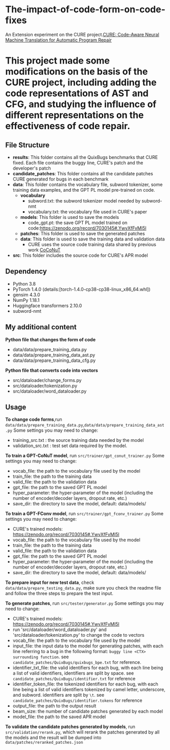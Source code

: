 # The-impact-of-code-form-on-code-fixes
An Extension experiment on the CURE project.[CURE: Code-Aware Neural Machine Translation for Automatic Program Repair](https://www.cs.purdue.edu/homes/lintan/publications/cure-icse21.pdf)

# This project made some modifications on the basis of the CURE project, including adding the code representations of AST and CFG, and studying the influence of different representations on the effectiveness of code repair.

## File Structure
* **results**: This folder contains all the QuixBugs benchmarks that CURE fixed. Each file contains the buggy line, CURE's patch and the developer's patch
* **candidate_patches**: This folder contains all the candidate patches CURE generated for bugs in each benchmark
* **data**: This folder contains the vocabulary file, subword tokenizer, some training data examples, and the GPT PL model pre-trained on code.
  * **vocabulary**
    * subword.txt: the subword tokenizer model needed by subword-nmt
    * vocabulary.txt: the vocabulary file used in CURE's paper
  * **models**: This folder is used to save the models
    * code_gpt.pt: the save GPT PL model trained on code:https://zenodo.org/record/7030145#.YwvXfFvMI5l
  * **patches**: This folder is used to save the generated patches
  * **data**: This folder is used to save the training data and validation data
    * CURE uses the source code training data shared by previous work [CoCoNuT](https://github.com/lin-tan/CoCoNut-Artifact)
* **src**: This folder includes the source code for CURE's APR model

## Dependency
* Python 3.8
* PyTorch 1.4.0  (details:[torch-1.4.0-cp38-cp38-linux_x86_64.whl])
* gensim 4.3.0
* NumPy 1.18.1
* Huggingface transformers 2.10.0
* subword-nmt

## My additional content
**Python file that changes the form of code**
  * data/data/prepare_training_data.py
  * data/data/prepare_training_data_ast.py
  * data/data/prepare_training_data_cfg.py
  
**Python file that converts code into vectors**
  * src/dataloader/change_forms.py
  * src/dataloader/tokenization.py
  * src/dataloader/word_dataloader.py

## Usage
**To change code forms**,run `data/data/prepare_training_data.py`,`data/data/prepare_training_data_ast.py`
Some settings you may need to change:
  * training_src.txt : the source training data needed by the model
  * validation_src.txt : test set data required by the model.

**To train a GPT-CoNuT model**, run `src/trainer/gpt_conut_trainer.py`
Some settings you may need to change:
  * vocab_file: the path to the vocabulary file used by the model
  * train_file: the path to the training data
  * valid_file: the path to the validation data
  * gpt_file: the path to the saved GPT PL model
  * hyper_parameter: the hyper-parameter of the model (including the number of encoder/decoder layers, dropout rate, etc.)
  * save_dir: the directory to save the model, default: data/models/

**To train a GPT-FConv model**, run `src/trainer/gpt_fconv_trainer.py`
Some settings you may need to change:
  * CURE's trained models: https://zenodo.org/record/7030145#.YwvXfFvMI5l
  * vocab_file: the path to the vocabulary file used by the model
  * train_file: the path to the training data
  * valid_file: the path to the validation data
  * gpt_file: the path to the saved GPT PL model
  * hyper_parameter: the hyper-parameter of the model (including the number of encoder/decoder layers, dropout rate, etc.)
  * save_dir: the directory to save the model, default: data/models/

**To prepare input for new test data**, check `data/data/prepare_testing_data.py`, make sure you check the readme file and follow the three steps to prepare the test input.

**To generate patches**, run `src/tester/generator.py`
Some settings you may need to change:
  * CURE's trained models: https://zenodo.org/record/7030145#.YwvXfFvMI5l
  * run 'src/dataloader/word_dataloader.py' and 'src/dataloader/tokenization.py' to change the code to vectors
  * vocab_file: the path to the vocabulary file used by the model
  * input_file: the input data to the model for generating patches, with each line referring to a bug in the following format: `buggy line <CTX> surrounding function`. see `candidate_patches/QuixBugs/quixbugs_bpe.txt` for reference. 
  * identifier_txt_file: the valid identifiers for each bug, with each line being a list of valid identifiers, identifiers are split by space. see `candidate_patches/QuixBugs/identifier.txt` for reference
  * identifier_token_file: the tokenized identifiers for each bug, with each line being a list of valid identifiers tokenized by camel letter, underscore, and subword. identifiers are split by `\t`. see `candidate_patches/QuixBugs/identifier.tokens` for reference
  * output_file: the path to the output result
  * beam_size: the number of candidate patches generated by each model
  * model_file: the path to the saved APR model

**To validate the candidate patches generated by models**, run `src/validation/rerank.py`, which will rerank the patches generated by all the models and the result will be dumped into `data/patches/reranked_patches.json`
